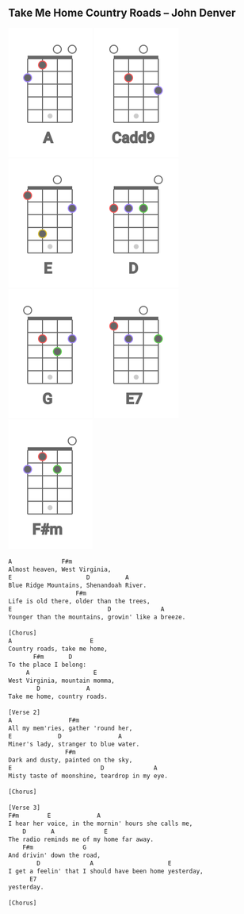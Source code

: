 ## Take Me Home Country Roads – John Denver

![A](https://raw.githubusercontent.com/Capevace/ukulele-chords/main/svgs/A.svg) ![Cadd9](https://raw.githubusercontent.com/Capevace/ukulele-chords/main/svgs/Cadd9.svg) ![E](https://raw.githubusercontent.com/Capevace/ukulele-chords/main/svgs/E.svg) ![D](https://raw.githubusercontent.com/Capevace/ukulele-chords/main/svgs/D.svg) ![G](https://raw.githubusercontent.com/Capevace/ukulele-chords/main/svgs/G.svg) ![E7](https://raw.githubusercontent.com/Capevace/ukulele-chords/main/svgs/E7.svg) ![F#m](https://raw.githubusercontent.com/Capevace/ukulele-chords/main/svgs/F%23m.svg)

````
A              F#m
Almost heaven, West Virginia,
E                     D          A
Blue Ridge Mountains, Shenandoah River.
                   F#m
Life is old there, older than the trees,
E                           D              A
Younger than the mountains, growin' like a breeze.

[Chorus]
A                      E
Country roads, take me home,
       F#m       D
To the place I belong:
     A                  E
West Virginia, mountain momma,
        D             A
Take me home, country roads.

[Verse 2]
A                F#m
All my mem'ries, gather 'round her,
E             D                A
Miner's lady, stranger to blue water.
                F#m
Dark and dusty, painted on the sky,
E                         D              A
Misty taste of moonshine, teardrop in my eye.

[Chorus]

[Verse 3]
F#m        E             A
I hear her voice, in the mornin' hours she calls me, 
    D       A              E
The radio reminds me of my home far away.
    F#m              G
And drivin' down the road,
        D              A                     E
I get a feelin' that I should have been home yesterday,
      E7
yesterday.

[Chorus]
````
